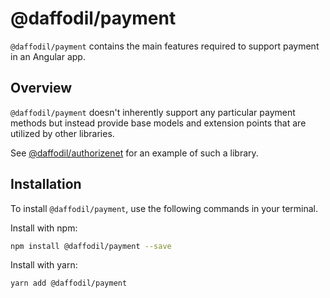 # @daffodil/payment
`@daffodil/payment` contains the main features required to support payment in an Angular app. 

## Overview
`@daffodil/payment` doesn't inherently support any particular payment methods but instead provide base models and extension points that are utilized by other libraries.

See [@daffodil/authorizenet](../authorizenet/README.md) for an example of such a library.

## Installation
To install `@daffodil/payment`, use the following commands in your terminal.

Install with npm:
```bash
npm install @daffodil/payment --save
```

Install with yarn:

```bash
yarn add @daffodil/payment
```
